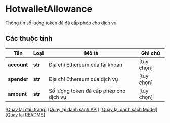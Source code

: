 # HotwalletAllowance

Thông tin số lượng token đã đã cấp phép cho dịch vụ.
## Các thuộc tính
Tên | Loại | Mô tả | Ghi chú
------------ | ------------- | ------------- | -------------
**account** | **str** | Địa chỉ Ethereum của tài khoản | [tùy chọn] 
**spender** | **str** | Địa chỉ Ethereum của dịch vụ | [tùy chọn] 
**amount** | **str** | Số lượng token đã cấp phép cho dịch vụ | [tùy chọn] 

[[Quay lại đầu trang]](#) [[Quay lại danh sách API]](./README.md#tài-liệu-về-api-endpoints) [[Quay lại danh sách Model]](./README.md#tài-liệu-về-models) [[Quay lại README]](./README.md)